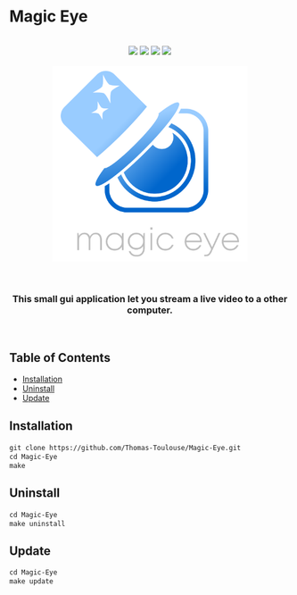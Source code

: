 # Magic Eye
<p align="center">
  <br>
  <img src="https://img.shields.io/badge/Lead Dev-Sir-Thom-blue">
  <img src="https://img.shields.io/badge/Os-Linux-brightgreen">
  <img src="https://img.shields.io/badge/Version-0.80-informational">
  <img src="https://img.shields.io/badge/tested with -Raspberry pi 3 64 bit-sucess">
  <br>
  <br>
  <img src=".asset/magiceyeGit.png" width="350" title="hover text">
</p>
<br>
<h3 align="center">
<p>This small gui application let you stream a live video to a other computer. </p>
</h3>
<br>

## Table of Contents

- [Installation](#installation)
- [Uninstall](#uninstall)
- [Update](#update)

## Installation
```
git clone https://github.com/Thomas-Toulouse/Magic-Eye.git
cd Magic-Eye
make
```
## Uninstall
```
cd Magic-Eye
make uninstall
```
## Update
```
cd Magic-Eye
make update
```
